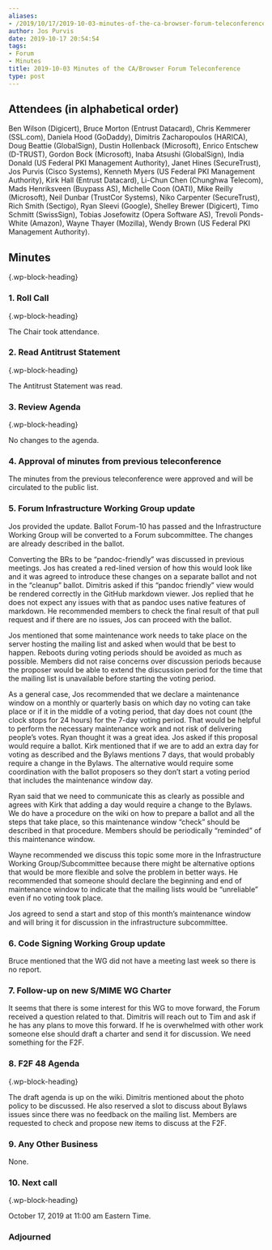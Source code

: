```yaml
---
aliases:
- /2019/10/17/2019-10-03-minutes-of-the-ca-browser-forum-teleconference/
author: Jos Purvis
date: 2019-10-17 20:54:54
tags:
- Forum
- Minutes
title: 2019-10-03 Minutes of the CA/Browser Forum Teleconference
type: post
---
```


## Attendees (in alphabetical order)

Ben Wilson (Digicert), Bruce Morton (Entrust Datacard), Chris Kemmerer (SSL.com), Daniela Hood (GoDaddy), Dimitris Zacharopoulos (HARICA), Doug Beattie (GlobalSign), Dustin Hollenback (Microsoft), Enrico Entschew (D-TRUST), Gordon Bock (Microsoft), Inaba Atsushi (GlobalSign), India Donald (US Federal PKI Management Authority), Janet Hines (SecureTrust), Jos Purvis (Cisco Systems), Kenneth Myers (US Federal PKI Management Authority), Kirk Hall (Entrust Datacard), Li-Chun Chen (Chunghwa Telecom), Mads Henriksveen (Buypass AS), Michelle Coon (OATI), Mike Reilly (Microsoft), Neil Dunbar (TrustCor Systems), Niko Carpenter (SecureTrust), Rich Smith (Sectigo), Ryan Sleevi (Google), Shelley Brewer (Digicert), Timo Schmitt (SwissSign), Tobias Josefowitz (Opera Software AS), Trevoli Ponds-White (Amazon), Wayne Thayer (Mozilla), Wendy Brown (US Federal PKI Management Authority).

## Minutes

{.wp-block-heading}

### 1. Roll Call

{.wp-block-heading}

The Chair took attendance.

### 2. Read Antitrust Statement

{.wp-block-heading}

The Antitrust Statement was read.

### 3. Review Agenda

{.wp-block-heading}

No changes to the agenda.

### 4. Approval of minutes from previous teleconference

The minutes from the previous teleconference were approved and will be circulated to the public list.

### 5. Forum Infrastructure Working Group update

Jos provided the update. Ballot Forum-10 has passed and the Infrastructure Working Group will be converted to a Forum subcommittee. The changes are already described in the ballot.

Converting the BRs to be “pandoc-friendly” was discussed in previous meetings. Jos has created a red-lined version of how this would look like and it was agreed to introduce these changes on a separate ballot and not in the “cleanup” ballot. Dimitris asked if this “pandoc friendly” view would be rendered correctly in the GitHub markdown viewer. Jos replied that he does not expect any issues with that as pandoc uses native features of markdown. He recommended members to check the final result of that pull request and if there are no issues, Jos can proceed with the ballot.

Jos mentioned that some maintenance work needs to take place on the server hosting the mailing list and asked when would that be best to happen. Reboots during voting periods should be avoided as much as possible. Members did not raise concerns over discussion periods because the proposer would be able to extend the discussion period for the time that the mailing list is unavailable before starting the voting period.

As a general case, Jos recommended that we declare a maintenance window on a monthly or quarterly basis on which day no voting can take place or if it in the middle of a voting period, that day does not count (the clock stops for 24 hours) for the 7-day voting period. That would be helpful to perform the necessary maintenance work and not risk of delivering people’s votes. Ryan thought it was a great idea. Jos asked if this proposal would require a ballot. Kirk mentioned that if we are to add an extra day for voting as described and the Bylaws mentions 7 days, that would probably require a change in the Bylaws. The alternative would require some coordination with the ballot proposers so they don’t start a voting period that includes the maintenance window day.

Ryan said that we need to communicate this as clearly as possible and agrees with Kirk that adding a day would require a change to the Bylaws. We do have a procedure on the wiki on how to prepare a ballot and all the steps that take place, so this maintenance window “check” should be described in that procedure. Members should be periodically “reminded” of this maintenance window.

Wayne recommended we discuss this topic some more in the Infrastructure Working Group/Subcommittee because there might be alternative options that would be more flexible and solve the problem in better ways. He recommended that someone should declare the beginning and end of maintenance window to indicate that the mailing lists would be “unreliable” even if no voting took place.

Jos agreed to send a start and stop of this month’s maintenance window and will bring it for discussion in the infrastructure subcommittee.

### 6. Code Signing Working Group update

Bruce mentioned that the WG did not have a meeting last week so there is no report.

### 7. Follow-up on new S/MIME WG Charter

It seems that there is some interest for this WG to move forward, the Forum received a question related to that. Dimitris will reach out to Tim and ask if he has any plans to move this forward. If he is overwhelmed with other work someone else should draft a charter and send it for discussion. We need something for the F2F.

### 8. F2F 48 Agenda

{.wp-block-heading}

The draft agenda is up on the wiki. Dimitris mentioned about the photo policy to be discussed. He also reserved a slot to discuss about Bylaws issues since there was no feedback on the mailing list. Members are requested to check and propose new items to discuss at the F2F.

### 9. Any Other Business

None.

### 10. Next call

{.wp-block-heading}

October 17, 2019 at 11:00 am Eastern Time.

### Adjourned